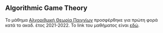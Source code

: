 ##  Algorithmic Game Theory

Το μάθημα [Αλγοριθμική Θεωρία Παιγνίων](https://dsml.ece.ntua.gr/studies/courses/algorithmike-theoria-paignion) προσφέρθηκε για πρώτη φορά κατά το ακαδ. έτος 2021-2022. 
Το link του μαθήματος είναι [εδώ](https://helios.ntua.gr/course/view.php?id=3643). 
